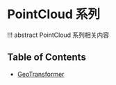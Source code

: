 # PointCloud 系列

!!! abstract
    PointCloud 系列相关内容

## Table of Contents

- [GeoTransformer](geotransformer/)
